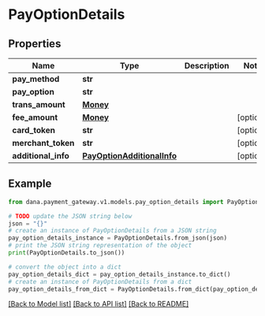 # PayOptionDetails


## Properties

Name | Type | Description | Notes
------------ | ------------- | ------------- | -------------
**pay_method** | **str** |  | 
**pay_option** | **str** |  | 
**trans_amount** | [**Money**](Money.md) |  | 
**fee_amount** | [**Money**](Money.md) |  | [optional] 
**card_token** | **str** |  | [optional] 
**merchant_token** | **str** |  | [optional] 
**additional_info** | [**PayOptionAdditionalInfo**](PayOptionAdditionalInfo.md) |  | [optional] 

## Example

```python
from dana.payment_gateway.v1.models.pay_option_details import PayOptionDetails

# TODO update the JSON string below
json = "{}"
# create an instance of PayOptionDetails from a JSON string
pay_option_details_instance = PayOptionDetails.from_json(json)
# print the JSON string representation of the object
print(PayOptionDetails.to_json())

# convert the object into a dict
pay_option_details_dict = pay_option_details_instance.to_dict()
# create an instance of PayOptionDetails from a dict
pay_option_details_from_dict = PayOptionDetails.from_dict(pay_option_details_dict)
```
[[Back to Model list]](../README.md#documentation-for-models) [[Back to API list]](../README.md#documentation-for-api-endpoints) [[Back to README]](../README.md)


